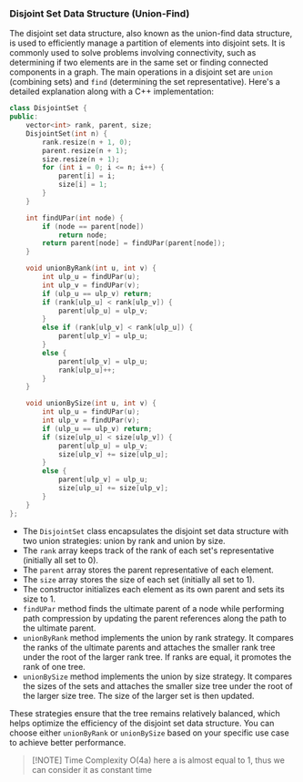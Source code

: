 ### Disjoint Set Data Structure (Union-Find)

The disjoint set data structure, also known as the union-find data structure, is used to efficiently manage a partition of elements into disjoint sets. It is commonly used to solve problems involving connectivity, such as determining if two elements are in the same set or finding connected components in a graph. The main operations in a disjoint set are `union` (combining sets) and `find` (determining the set representative). Here's a detailed explanation along with a C++ implementation:

```cpp
class DisjointSet {
public:
	vector<int> rank, parent, size;
    DisjointSet(int n) {
        rank.resize(n + 1, 0);
        parent.resize(n + 1);
        size.resize(n + 1);
        for (int i = 0; i <= n; i++) {
            parent[i] = i;
            size[i] = 1;
        }
    }

    int findUPar(int node) {
        if (node == parent[node])
            return node;
        return parent[node] = findUPar(parent[node]);
    }

    void unionByRank(int u, int v) {
        int ulp_u = findUPar(u);
        int ulp_v = findUPar(v);
        if (ulp_u == ulp_v) return;
        if (rank[ulp_u] < rank[ulp_v]) {
            parent[ulp_u] = ulp_v;
        }
        else if (rank[ulp_v] < rank[ulp_u]) {
            parent[ulp_v] = ulp_u;
        }
        else {
            parent[ulp_v] = ulp_u;
            rank[ulp_u]++;
        }
    }

    void unionBySize(int u, int v) {
        int ulp_u = findUPar(u);
        int ulp_v = findUPar(v);
        if (ulp_u == ulp_v) return;
        if (size[ulp_u] < size[ulp_v]) {
            parent[ulp_u] = ulp_v;
            size[ulp_v] += size[ulp_u];
        }
        else {
            parent[ulp_v] = ulp_u;
            size[ulp_u] += size[ulp_v];
        }
    }
};
```

- The `DisjointSet` class encapsulates the disjoint set data structure with two union strategies: union by rank and union by size.
- The `rank` array keeps track of the rank of each set's representative (initially all set to 0).
- The `parent` array stores the parent representative of each element.
- The `size` array stores the size of each set (initially all set to 1).
- The constructor initializes each element as its own parent and sets its size to 1.
- `findUPar` method finds the ultimate parent of a node while performing path compression by updating the parent references along the path to the ultimate parent.
- `unionByRank` method implements the union by rank strategy. It compares the ranks of the ultimate parents and attaches the smaller rank tree under the root of the larger rank tree. If ranks are equal, it promotes the rank of one tree.
- `unionBySize` method implements the union by size strategy. It compares the sizes of the sets and attaches the smaller size tree under the root of the larger size tree. The size of the larger set is then updated.

These strategies ensure that the tree remains relatively balanced, which helps optimize the efficiency of the disjoint set data structure. You can choose either `unionByRank` or `unionBySize` based on your specific use case to achieve better performance.


> [!NOTE] Time Complexity
> O(4a) here a is almost equal to 1, thus we can consider it as constant time
